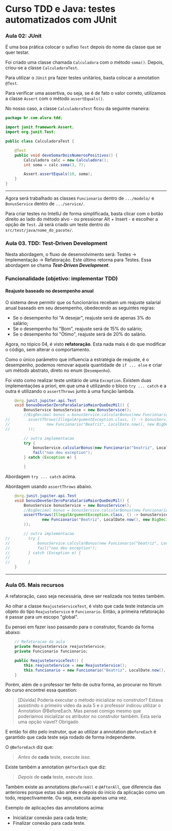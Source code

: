 # Curso TDD e Java: testes automatizados com JUnit

### Aula 02: JUnit

É uma boa prática colocar o sufixo `Test` depois do nome da classe que se quer testar.

Foi criado uma classe chamada `Calculadora` com o método `soma()`. Depois, criou-se a classe `CalculadoraTest`.

Para utilizar o `JUnit` pra fazer testes unitários, basta colocar a annotation `@Test`.

Para verificar uma assertiva, ou seja, se é de fato o valor correto, utilizamos a classe `Assert` com o método `assertEquals()`.

No nosso caso, a classe `CalculadoraTest` ficou da seguinte maneira:

```java
package br.com.alura.tdd;

import junit.framework.Assert;
import org.junit.Test;

public class CalculadoraTest {

    @Test
    public void deveSomarDoisNumerosPositivos() {
        Calculadora calc = new Calculadora();
        int soma = calc.soma(3, 7);

        Assert.assertEquals(10, soma);
    }
}
```

---

Agora será trabalhado as classes `Funcionario` dentro de `.../modelo/` e `BonusService` dentro de `.../service/`.

Para criar testes no IntelliJ de forma simplificada, basta clicar com o botão direito ao lado do método alvo - ou pressionar Alt + Insert - e escolher a opção de `Test`.
Já será criado um teste dentro do `src/test/java/nome_do_pacote/`.

### Aula 03. TDD: Test-Driven Development

Nesta abordagem, o fluxo de desenvolvimento será: Testes -> Implementação -> Refatoração. Este último retorna para Testes. Essa abordagem se chama **_Test-Driven Development_**.

### Funcionalidade (objetivo: implementar TDD)

#### Reajuste baseado no desempenho anual

O sistema deve permitir que os funcionários recebam um reajuste salarial anual baseado em seu desempenho, obedecendo as seguintes regras:

- Se o desempenho foi "A desejar", reajuste será de apenas 3% do salário;
- Se o desempenho foi "Bom", reajuste será de 15% do salário;
- Se o desempenho foi "Ótimo", reajuste será de 20% do salário.

Agora, no tópico 04, é visto **refatoração**. Esta nada mais é do que modificar o código, sem alterar o comportamento.

Como o único parâmetro que influencia a estratégia de reajuste, é o desempenho, podemos removar aquela quantidade de `if ... else` e criar um método abstrato, direto no enum (`Desempenho`).

Foi visto como realizar teste unitário de uma `Exception`. Existem duas implementações a priori, em que uma é utilizando o bloco `try ... catch`
e a outra é utilizando o `assertThrows` junto à uma função lambda.

```java
    @org.junit.jupiter.api.Test
    void bonusDeveSerZeroParaSalarioMaiorQueDezMil() {
        BonusService bonusService = new BonusService();
        //BigDecimal bonus = bonusService.calcularBonus(new Funcionario("Beatriz", LocalDate.now(), new BigDecimal(30000)));
//        assertThrows(IllegalArgumentException.class, () -> bonusService.calcularBonus(
//                new Funcionario("Beatriz", LocalDate.now(), new BigDecimal(30000))
//        ));

        // outra implementacao
        try {
            bonusService.calcularBonus(new Funcionario("beatriz", LocalDate.now(), new BigDecimal(30000.00)));
            fail("nao deu exception");
        } catch (Exception e) {

        }
```
Abordagem `try ... catch` acima.

Abordagem usando `assertThrows` abaixo.
```java
    @org.junit.jupiter.api.Test
    void bonusDeveSerZeroParaSalarioMaiorQueDezMil() {
        BonusService bonusService = new BonusService();
        //BigDecimal bonus = bonusService.calcularBonus(new Funcionario("Beatriz", LocalDate.now(), new BigDecimal(30000)));
        assertThrows(IllegalArgumentException.class, () -> bonusService.calcularBonus(
                new Funcionario("Beatriz", LocalDate.now(), new BigDecimal(30000))
        ));

        // outra implementacao
//        try {
//            bonusService.calcularBonus(new Funcionario("beatriz", LocalDate.now(), new BigDecimal(30000.00)));
//            fail("nao deu exception");
//        } catch (Exception e) {
//
//        }
    }
```
---

### Aula 05. Mais recursos

A refatoração, caso seja necessária, deve ser realizada nos testes também.

Ao olhar a classe `ReajusteServiceTest`, é visto que cada teste instancia um objeto do tipo `ReajusteService` e `Funcionario`. Então, a primeira refatoração é passar para um escopo "global".

Eu pensei em fazer isso passando para o construtor, ficando da forma abaixo:

```java
    // Refatoracao da aula
    private ReajusteService reajusteService;
    private Funcionario funcionario;

    public ReajusteServiceTest() {
        this.reajusteService = new ReajusteService();
        this.funcionario = new Funcionario("Beatriz", LocalDate.now(), new BigDecimal(1000));
    }
```

Porém, além de o professor ter feito de outra forma, ao procurar no fórum do curso encontrei essa question:

> [Dúvida] Poderia executar o método inicializar no construtor? 
> Estava assistindo o primeiro vídeo da aula 5 e o professor indicou utilizar o Annotation @BeforeEach. Mas pensei comigo mesmo que poderiamos inicializar os atributor no construtor também. Esta seria uma opção viavel?  Obrigado

E então foi dito pelo instrutor, que ao utilizar a annotation `@BeforeEach` é garantido que cada teste seja rodado de forma independente.

O `@BeforeEach` diz que: 
> *Antes* de **cada** teste, execute _isso_.

Existe também a annotation `@AfterEach` que diz:
> *Depois* de **cada** teste, execute _isso_.

Também existe as annotations `@BeforeAll` e `@AfterAll`, que diferencia das anteriores porque estas são antes e depois do início da aplicação como um todo, respectivamente. Ou seja, executa apenas uma vez.


Exemplo de aplicações das annotations acima:

- Inicializar conexão para cada teste;
- Finalizar conexão para cada teste.

